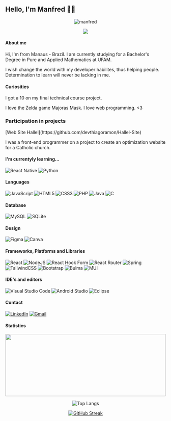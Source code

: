 ## Hello, I'm Manfred 🐱‍💻

<div align='center'>

<img src="https://komarev.com/ghpvc/?username=manfred-pc&label=Vizualizações%20no%20perfil&color=0e75b6&style=flat" alt="manfred" />  
</div>

<p align="center"><img align="center" src="https://profile-counter.glitch.me/{Manfred-pc}/count.svg" /></p> 

#### About me

<p>Hi, I'm from Manaus - Brazil. I am currently studying for a Bachelor's Degree in Pure and Applied Mathematics at UFAM.</p>

<p>I wish change the world with my developer habilites, thus helping people.  Determination to learn will never be lacking in me.</p>


#### Curiosities

<p>I got a 10 on my final technical course project. </p>
<p>I love the Zelda game Majoras Mask.
I love web programming. <3</p>

### Participation in projects 

<p>[Web Site Hallel](https://github.com/devthiagoramon/Hallel-Site)</p>

<p>I was a front-end programmer on a project to create an optimization website for a Catholic church. </p>

#### I'm currentyly learning...

![React Native](https://img.shields.io/badge/react_native-%2320232a.svg?style=for-the-badge&logo=react&logoColor=%2361DAFB)
![Python](https://img.shields.io/badge/python-3670A0?style=for-the-badge&logo=python&logoColor=ffdd54)

#### Languages

![JavaScript](https://img.shields.io/badge/javascript-%23323330.svg?style=for-the-badge&logo=javascript&logoColor=%23F7DF1E)
![HTML5](https://img.shields.io/badge/html5-%23E34F26.svg?style=for-the-badge&logo=html5&logoColor=white)
![CSS3](https://img.shields.io/badge/css3-%231572B6.svg?style=for-the-badge&logo=css3&logoColor=white)
![PHP](https://img.shields.io/badge/php-%23777BB4.svg?style=for-the-badge&logo=php&logoColor=white)
![Java](https://img.shields.io/badge/Java-ED8B00?style=for-the-badge&logo=java&logoColor=white)
![C](https://img.shields.io/badge/c-%2300599C.svg?style=for-the-badge&logo=c&logoColor=white)

#### Database

![MySQL](https://img.shields.io/badge/mysql-%2300f.svg?style=for-the-badge&logo=mysql&logoColor=white)
![SQLite](https://img.shields.io/badge/sqlite-%2307405e.svg?style=for-the-badge&logo=sqlite&logoColor=white)

#### Design

![Figma](https://img.shields.io/badge/figma-%23F24E1E.svg?style=for-the-badge&logo=figma&logoColor=white)
![Canva](https://img.shields.io/badge/Canva-%2300C4CC.svg?style=for-the-badge&logo=Canva&logoColor=white)

#### Frameworks, Platforms and Libraries

![React](https://img.shields.io/badge/react-%2320232a.svg?style=for-the-badge&logo=react&logoColor=%2361DAFB)
![NodeJS](https://img.shields.io/badge/node.js-6DA55F?style=for-the-badge&logo=node.js&logoColor=white)
![React Hook Form](https://img.shields.io/badge/React%20Hook%20Form-%23EC5990.svg?style=for-the-badge&logo=reacthookform&logoColor=white)
![React Router](https://img.shields.io/badge/React_Router-CA4245?style=for-the-badge&logo=react-router&logoColor=white)
![Spring](https://img.shields.io/badge/spring-%236DB33F.svg?style=for-the-badge&logo=spring&logoColor=white)
![TailwindCSS](https://img.shields.io/badge/tailwindcss-%2338B2AC.svg?style=for-the-badge&logo=tailwind-css&logoColor=white)
![Bootstrap](https://img.shields.io/badge/bootstrap-%238511FA.svg?style=for-the-badge&logo=bootstrap&logoColor=white)
![Bulma](https://img.shields.io/badge/bulma-00D0B1?style=for-the-badge&logo=bulma&logoColor=white)
![MUI](https://img.shields.io/badge/MUI-%230081CB.svg?style=for-the-badge&logo=mui&logoColor=white)

#### IDE's and editors
![Visual Studio Code](https://img.shields.io/badge/Visual%20Studio%20Code-0078d7.svg?style=for-the-badge&logo=visual-studio-code&logoColor=white)
![Android Studio](https://img.shields.io/badge/Android%20Studio-3DDC84.svg?style=for-the-badge&logo=android-studio&logoColor=white)
![Eclipse](https://img.shields.io/badge/Eclipse-FE7A16.svg?style=for-the-badge&logo=Eclipse&logoColor=white)

#### Contact
<a href ="https://www.linkedin.com/in/manfred-lima-veiga-33a123261?utm_source=share&utm_campaign=share_via&utm_content=profile&utm_medium=android_app">![LinkedIn](https://img.shields.io/badge/linkedin-%230077B5.svg?style=for-the-badge&logo=linkedin&logoColor=white)</a>
<a href ="mailto:alunomanfredveiga@gmail.com">
![Gmail](https://img.shields.io/badge/Gmail-D14836?style=for-the-badge&logo=gmail&logoColor=white)</a>

#### Statistics

<div align="center">

<img width='100%' height='195px'  src= "https://github-readme-stats.vercel.app/api?username=manfred-pc&theme=catppuccin_latte">

![Top Langs](https://github-readme-stats.vercel.app/api/top-langs/?username=manfred-pc&layout=donut&size_weight=0.5&count_weight=0.5&theme=catppuccin_latte)

[![GitHub Streak](https://streak-stats.demolab.com?user=Manfred-pc&theme=catppuccin-latte)](https://git.io/streak-stats)

</div>
<!--
**Manfred-pc/Manfred-pc** is a ✨ _special_ ✨ repository because its `README.md` (this file) appears on your GitHub profile.


